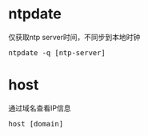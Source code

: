 # ntpdate  
  
仅获取ntp server时间，不同步到本地时钟  
<pre>
ntpdate -q [ntp-server]  
</pre>
  
  
# host  
  
通过域名查看IP信息  
<pre>
host [domain]  
</pre>
